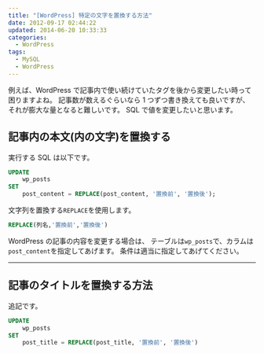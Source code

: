 ```yaml
---
title: "[WordPress] 特定の文字を置換する方法"
date: 2012-09-17 02:44:22
updated: 2014-06-20 10:33:33
categories:
  - WordPress
tags:
  - MySQL
  - WordPress
---
```


例えば、WordPress で記事内で使い続けていたタグを後から変更したい時って困りますよね。
記事数が数えるぐらいなら 1 つずつ書き換えても良いですが、それが膨大な量となると難しいです。
SQL で値を変更したいと思います。

<!--more-->

## 記事内の本文(内の文字)を置換する

実行する SQL は以下です。

```sql
UPDATE
    wp_posts
SET
    post_content = REPLACE(post_content, '置換前', '置換後');
```

文字列を置換する`REPLACE`を使用します。

```sql
REPLACE(列名,'置換前','置換後')
```

WordPress の記事の内容を変更する場合は、
テーブルは<code>wp_posts</code>で、カラムは<code>post_content</code>を指定してあげます。
条件は適当に指定してあげてください。

---

## 記事のタイトルを置換する方法

追記です。

```sql
UPDATE
    wp_posts
SET
    post_title = REPLACE(post_title, '置換前', '置換後')
```
